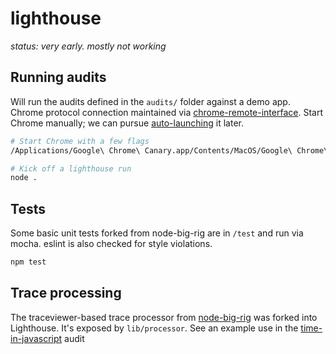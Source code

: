 # lighthouse

_status: very early. mostly not working_

## Running audits

Will run the audits defined in the `audits/` folder against a demo app. Chrome protocol connection maintained via  [chrome-remote-interface](https://github.com/cyrus-and/chrome-remote-interface). Start Chrome manually; we can pursue [auto-launching](https://www.npmjs.com/package/chrome-launch) it later.
```sh
# Start Chrome with a few flags
/Applications/Google\ Chrome\ Canary.app/Contents/MacOS/Google\ Chrome\ Canary  --remote-debugging-port=9222 --no-first-run --user-data-dir="/tmp/lighthouse-profile" --enable-gpu-benchmarking "about:blank"

# Kick off a lighthouse run
node .
```

## Tests

Some basic unit tests forked from node-big-rig are in `/test` and run via mocha. eslint is also checked for style violations.

```js
npm test
```

## Trace processing

The traceviewer-based trace processor from [node-big-rig](https://github.com/GoogleChrome/node-big-rig/tree/master/lib) was forked into Lighthouse. It's exposed by `lib/processor`. See an example use in the [time-in-javascript](https://github.com/GoogleChrome/lighthouse/blob/85933f07791982d556177fddb55f578d30a4b56f/audits/time-in-javascript/index.js#L43) audit
